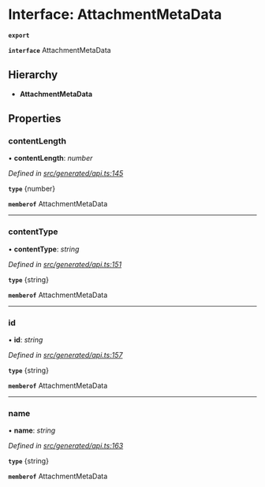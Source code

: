 # Interface: AttachmentMetaData

**`export`** 

**`interface`** AttachmentMetaData

## Hierarchy

* **AttachmentMetaData**

## Properties

###  contentLength

• **contentLength**: *number*

*Defined in [src/generated/api.ts:145](https://github.com/mailslurp/mailslurp-client-ts-js/blob/6b83217/src/generated/api.ts#L145)*

**`type`** {number}

**`memberof`** AttachmentMetaData

___

###  contentType

• **contentType**: *string*

*Defined in [src/generated/api.ts:151](https://github.com/mailslurp/mailslurp-client-ts-js/blob/6b83217/src/generated/api.ts#L151)*

**`type`** {string}

**`memberof`** AttachmentMetaData

___

###  id

• **id**: *string*

*Defined in [src/generated/api.ts:157](https://github.com/mailslurp/mailslurp-client-ts-js/blob/6b83217/src/generated/api.ts#L157)*

**`type`** {string}

**`memberof`** AttachmentMetaData

___

###  name

• **name**: *string*

*Defined in [src/generated/api.ts:163](https://github.com/mailslurp/mailslurp-client-ts-js/blob/6b83217/src/generated/api.ts#L163)*

**`type`** {string}

**`memberof`** AttachmentMetaData
